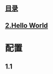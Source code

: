 ## [目录](https://github.com/jhq0113/yafr/blob/master/docs/index.md)


## [2.Hello World](https://github.com/jhq0113/yafr/blob/master/docs/2.HelloWorld.md)

# 配置

## 1.1 